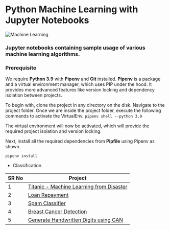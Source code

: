 # Python Machine Learning with Jupyter Notebooks

![Machine Learning](machine-learning.avif)

### Jupyter notebooks containing sample usage of various machine learning algorithms.

### Prerequisite
We require **Python 3.9** with **Pipenv** and **Git** installed. 
**Pipenv** is a package and a virtual environment manager, which uses PIP under the hood. 
It provides more advanced features like version locking and dependency isolation between projects.

To begin with, clone the project in any directory on the disk. Navigate to the project folder. Once we are inside the project folder, execute the following commands to activate the VirtualEnv.
```pipenv shell --python 3.9```

The virtual environment will now be activated, which will provide the required project isolation and version locking.

Next, install all the required dependencies from **Pipfile** using Pipenv as shown.

```pipenv install```

* Classification

SR No   | Project |
--- | --- 
1 | [Titanic - Machine Learning from Disaster](https://github.com/sumanentc/Machine-Learning-with-Python/blob/main/Classification/Titanic.ipynb)
2 | [Loan Repayment](https://github.com/sumanentc/Machine-Learning-with-Python/blob/main/Classification/Loan_Payment.ipynb)
3 | [Spam Classifier](https://github.com/sumanentc/Machine-Learning-with-Python/blob/main/Classification/spam_classifier.ipynb)
4 | [Breast Cancer Detection](https://github.com/sumanentc/Machine-Learning-with-Python/blob/main/Classification/breast_cancer_classifier.ipynb)
5 | [Generate Handwritten Digits using GAN](https://github.com/sumanentc/Machine-Learning-with-Python/blob/main/GenerativeAI/HandWritten_Digits_Using_GAN.ipynb)